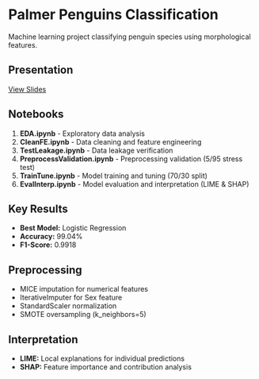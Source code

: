 # Palmer Penguins Classification

Machine learning project classifying penguin species using morphological features.

## Presentation

[View Slides](https://www.canva.com/design/DAG25qCd7No/AZ4Fp0NxeEKuEGSWMx_UQg/edit?utm_content=DAG25qCd7No&utm_campaign=designshare&utm_medium=link2&utm_source=sharebutton)

## Notebooks

1. **EDA.ipynb** - Exploratory data analysis
2. **CleanFE.ipynb** - Data cleaning and feature engineering
3. **TestLeakage.ipynb** - Data leakage verification
4. **PreprocessValidation.ipynb** - Preprocessing validation (5/95 stress test)
5. **TrainTune.ipynb** - Model training and tuning (70/30 split)
6. **EvalInterp.ipynb** - Model evaluation and interpretation (LIME & SHAP)

## Key Results

- **Best Model:** Logistic Regression
- **Accuracy:** 99.04%
- **F1-Score:** 0.9918

## Preprocessing

- MICE imputation for numerical features
- IterativeImputer for Sex feature
- StandardScaler normalization
- SMOTE oversampling (k_neighbors=5)

## Interpretation

- **LIME:** Local explanations for individual predictions
- **SHAP:** Feature importance and contribution analysis